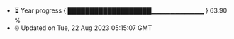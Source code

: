 - ⏳ Year progress { ███████████████████▁▁▁▁▁▁▁▁▁▁▁ } 63.90 %
- ⏰ Updated on Tue, 22 Aug 2023 05:15:07 GMT

